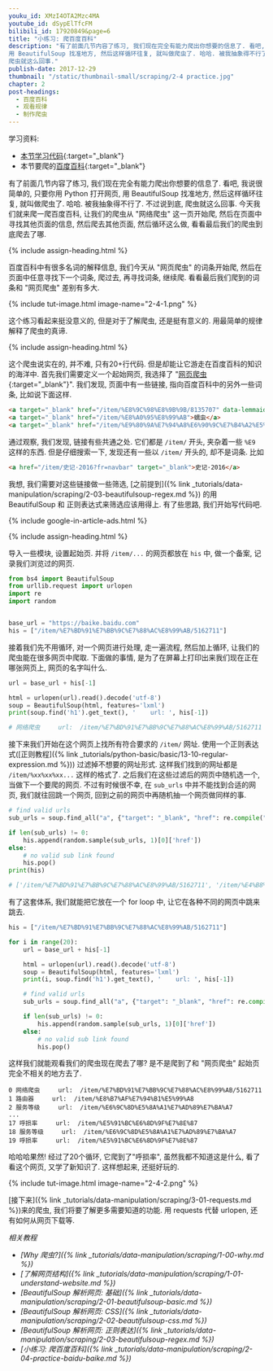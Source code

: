 ```yaml
---
youku_id: XMzI4OTA2Mzc4MA
youtube_id: dSypElTfcFM
bilibili_id: 17920849&page=6
title: "小练习: 爬百度百科"
description: "有了前面几节内容了练习, 我们现在完全有能力爬出你想要的信息了. 看吧, 我说很简单的, 只要你用 Python 打开网页,
用 BeautifulSoup 找准地方, 然后这样循环往复, 就叫做爬虫了. 哈哈. 被我抽象得不行了. 不过说到底,
爬虫就这么回事."
publish-date: 2017-12-29
thumbnail: "/static/thumbnail-small/scraping/2-4 practice.jpg"
chapter: 2
post-headings:
  - 百度百科
  - 观看规律
  - 制作爬虫
---
```


学习资料:
  * [本节学习代码](https://github.com/unitytutorial/easy-scraping-tutorial/blob/master/notebook/2-4-practice-baidu-baike.ipynb){:target="_blank"}
  * 本节要爬的[百度百科](https://baike.baidu.com/item/%E7%BD%91%E7%BB%9C%E7%88%AC%E8%99%AB/5162711){:target="_blank"}


有了前面几节内容了练习, 我们现在完全有能力爬出你想要的信息了. 看吧, 我说很简单的, 只要你用 Python 打开网页,
用 BeautifulSoup 找准地方, 然后这样循环往复, 就叫做爬虫了. 哈哈. 被我抽象得不行了. 不过说到底,
爬虫就这么回事. 今天我们就来爬一爬百度百科, 让我们的爬虫从 "网络爬虫" 这一页开始爬,
然后在页面中寻找其他页面的信息, 然后爬去其他页面, 然后循环这么做, 看看最后我们的爬虫到底爬去了哪.




{% include assign-heading.html %}

百度百科中有很多名词的解释信息, 我们今天从 "网页爬虫" 的词条开始爬, 然后在页面中任意寻找下一个词条,
爬过去, 再寻找词条, 继续爬. 看看最后我们爬到的词条和 "网页爬虫" 差别有多大.

{% include tut-image.html image-name="2-4-1.png" %}

这个练习看起来挺没意义的, 但是对于了解爬虫, 还是挺有意义的. 用最简单的规律解释了爬虫的真谛.









{% include assign-heading.html %}

这个爬虫说实在的, 并不难, 只有20+行代码. 但是却能让它游走在百度百科的知识的海洋中.
首先我们需要定义一个起始网页, 我选择了 "[网页爬虫](https://baike.baidu.com/item/网络爬虫/5162711){:target="_blank"}".
我们发现, 页面中有一些链接, 指向百度百科中的另外一些词条, 比如说下面这样.

```html
<a target="_blank" href="/item/%E8%9C%98%E8%9B%9B/8135707" data-lemmaid="8135707">蜘蛛</a>
<a target="_blank" href="/item/%E8%A0%95%E8%99%AB">蠕虫</a>
<a target="_blank" href="/item/%E9%80%9A%E7%94%A8%E6%90%9C%E7%B4%A2%E5%BC%95%E6%93%8E">通用搜索引擎</a>
```

通过观察, 我们发现, 链接有些共通之处. 它们都是 `/item/` 开头, 夹杂着一些 `%E9` 这样的东西.
但是仔细搜索一下, 发现还有一些以 `/item/` 开头的, 却不是词条. 比如

```html
<a href="/item/史记·2016?fr=navbar" target="_blank">史记·2016</a>
```

我想, 我们需要对这些链接做一些筛选, [之前提到]({% link _tutorials/data-manipulation/scraping/2-03-beautifulsoup-regex.md %})
的用 BeautifulSoup 和 正则表达式来筛选应该用得上. 有了些思路, 我们开始写代码吧.


{% include google-in-article-ads.html %}





{% include assign-heading.html %}

导入一些模块, 设置起始页. 并将 `/item/...` 的网页都放在 `his` 中, 做一个备案, 记录我们浏览过的网页.

```python
from bs4 import BeautifulSoup
from urllib.request import urlopen
import re
import random


base_url = "https://baike.baidu.com"
his = ["/item/%E7%BD%91%E7%BB%9C%E7%88%AC%E8%99%AB/5162711"]
```


接着我们先不用循环, 对一个网页进行处理, 走一遍流程, 然后加上循环, 让我们的爬虫能在很多网页中爬取.
下面做的事情, 是为了在屏幕上打印出来我们现在正在哪张网页上, 网页的名字叫什么.

```python
url = base_url + his[-1]

html = urlopen(url).read().decode('utf-8')
soup = BeautifulSoup(html, features='lxml')
print(soup.find('h1').get_text(), '    url: ', his[-1])

# 网络爬虫     url:  /item/%E7%BD%91%E7%BB%9C%E7%88%AC%E8%99%AB/5162711
```

接下来我们开始在这个网页上找所有符合要求的 `/item/` 网址. 使用一个正则表达式([正则教程]({% link _tutorials/python-basic/basic/13-10-regular-expression.md %}))
过滤掉不想要的网址形式.
这样我们找到的网址都是 `/item/%xx%xx%xx...` 这样的格式了. 之后我们在这些过滤后的网页中随机选一个,
当做下一个要爬的网页. 不过有时候很不幸, 在 `sub_urls` 中并不能找到合适的网页, 我们就往回跳一个网页, 回到之前的网页中再随机抽一个网页做同样的事.

```python
# find valid urls
sub_urls = soup.find_all("a", {"target": "_blank", "href": re.compile("/item/(%.{2})+$")})

if len(sub_urls) != 0:
    his.append(random.sample(sub_urls, 1)[0]['href'])
else:
    # no valid sub link found
    his.pop()
print(his)

# ['/item/%E7%BD%91%E7%BB%9C%E7%88%AC%E8%99%AB/5162711', '/item/%E4%B8%8B%E8%BD%BD%E8%80%85']
```


有了这套体系, 我们就能把它放在一个 for loop 中, 让它在各种不同的网页中跳来跳去.

```python
his = ["/item/%E7%BD%91%E7%BB%9C%E7%88%AC%E8%99%AB/5162711"]

for i in range(20):
    url = base_url + his[-1]

    html = urlopen(url).read().decode('utf-8')
    soup = BeautifulSoup(html, features='lxml')
    print(i, soup.find('h1').get_text(), '    url: ', his[-1])

    # find valid urls
    sub_urls = soup.find_all("a", {"target": "_blank", "href": re.compile("/item/(%.{2})+$")})

    if len(sub_urls) != 0:
        his.append(random.sample(sub_urls, 1)[0]['href'])
    else:
        # no valid sub link found
        his.pop()
```

这样我们就能观看我们的爬虫现在爬去了哪? 是不是爬到了和 "网页爬虫" 起始页完全不相关的地方去了.

```
0 网络爬虫     url:  /item/%E7%BD%91%E7%BB%9C%E7%88%AC%E8%99%AB/5162711
1 路由器     url:  /item/%E8%B7%AF%E7%94%B1%E5%99%A8
2 服务等级     url:  /item/%E6%9C%8D%E5%8A%A1%E7%AD%89%E7%BA%A7
...
17 呼损率     url:  /item/%E5%91%BC%E6%8D%9F%E7%8E%87
18 服务等级     url:  /item/%E6%9C%8D%E5%8A%A1%E7%AD%89%E7%BA%A7
19 呼损率     url:  /item/%E5%91%BC%E6%8D%9F%E7%8E%87
```

哈哈哈果然! 经过了20个循环, 它爬到了"呼损率", 虽然我都不知道这是什么, 看了看这个网页, 又学了新知识了. 这样想起来, 还挺好玩的.

{% include tut-image.html image-name="2-4-2.png" %}

[接下来]({% link _tutorials/data-manipulation/scraping/3-01-requests.md %})来的爬虫,
我们将要了解更多需要知道的功能. 用 requests 代替 urlopen, 还有如何从网页下载等.



*相关教程*

* *[Why 爬虫?]({% link _tutorials/data-manipulation/scraping/1-00-why.md %})*
* *[了解网页结构]({% link _tutorials/data-manipulation/scraping/1-01-understand-website.md %})*
* *[BeautifulSoup 解析网页: 基础]({% link _tutorials/data-manipulation/scraping/2-01-beautifulsoup-basic.md %})*
* *[BeautifulSoup 解析网页: CSS]({% link _tutorials/data-manipulation/scraping/2-02-beautifulsoup-css.md %})*
* *[BeautifulSoup 解析网页: 正则表达]({% link _tutorials/data-manipulation/scraping/2-03-beautifulsoup-regex.md %})*
* *[小练习: 爬百度百科]({% link _tutorials/data-manipulation/scraping/2-04-practice-baidu-baike.md %})*